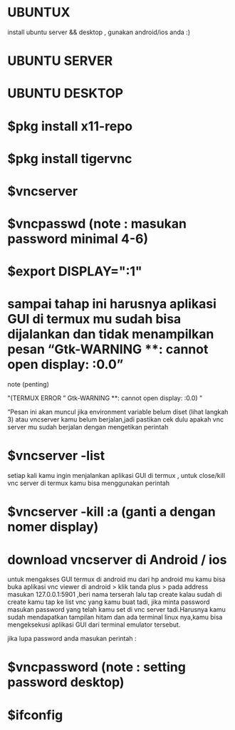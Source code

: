 # UBUNTUX
install ubuntu server &amp;&amp; desktop , gunakan android/ios anda :)

# UBUNTU SERVER

# UBUNTU DESKTOP
# $pkg install x11-repo
# $pkg install tigervnc
# $vncserver
# $vncpasswd  (note : masukan password minimal 4-6)
# $export DISPLAY=":1"

# sampai tahap ini harusnya aplikasi GUI di termux mu sudah bisa dijalankan dan tidak menampilkan pesan “Gtk-WARNING **: cannot open display: :0.0” #

note (penting)

"(TERMUX ERROR ” Gtk-WARNING **: cannot open display: :0.0) "

“Pesan ini akan muncul jika environment variable belum diset (lihat langkah 3) atau vncserver kamu belum berjalan,jadi pastikan cek dulu apakah vnc server mu sudah berjalan dengan mengetikan perintah 
# $vncserver -list
setiap kali kamu ingin menjalankan aplikasi GUI di termux , untuk close/kill vnc server di termux kamu bisa menggunakan perintah 

# $vncserver -kill :a (ganti a dengan nomer display)

# download vncserver di Android / ios
untuk mengakses GUI termux di android mu dari hp android mu kamu bisa buka aplikasi vnc viewer di android > klik tanda plus > pada address masukan 127.0.0.1:5901 ,beri nama terserah lalu tap create
kalau sudah di create kamu tap ke list vnc yang kamu buat tadi, jika minta password masukan password yang telah kamu set di vnc server tadi.Harusnya kamu sudah mendapatkan tampilan hitam dan ada terminal linux nya,kamu bisa mengeksekusi aplikasi GUI dari terminal emulator tersebut.

jika lupa password anda 
masukan perintah : 

# $vncpassword (note : setting password desktop)
# $ifconfig
